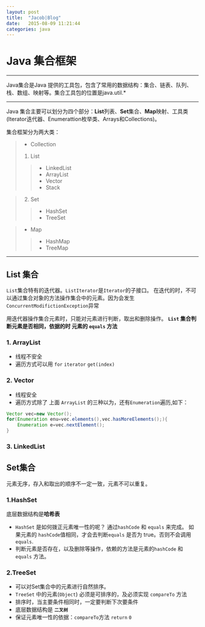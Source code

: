 ```yaml
---
layout: post
title:  "Jacob|Blog"
date:   2015-08-09 11:21:44
categories: java
---
```


# Java 集合框架

------

Java集合是Java 提供的工具包，包含了常用的数据结构：集合、链表、队列、栈、数组、映射等。集合工具包的位置是java.util.*

-------
Java 集合主要可以划分为四个部分：**List**列表、**Set**集合、**Map**映射、工具类(Iterator迭代器、Enumerattion枚举类、Arrays和Collections)。


集合框架分为两大类：

> * Collection
> 1. List
 > > * LinkedList
 > > * ArrayList
 > > * Vector
 > > * Stack
 
> 2. Set
> > * HashSet
> > * TreeSet

> * Map
> > *  HashMap
> > * TreeMap

------
## List 集合
`List`集合特有的迭代器。`ListIterator`是`Iterator`的子接口。
在迭代的时，不可以通过集合对象的方法操作集合中的元素。因为会发生`ConcurrentModifictionException`异常

用迭代器操作集合元素时，只能对元素进行判断，取出和删除操作。
**`List` 集合判断元素是否相同，依据的时 元素的 `equals` 方法**

### 1. ArrayList

- 线程不安全
- 遍历方式可以用 `for` `iterator` `get(index)`

### 2. Vector
- 线程安全
- 遍历方式除了 上面 `ArrayList` 的三种以为，还有`Enumeration`遍历,如下：

``` java
Vector vec=new Vector();
for(Enumeration enu=vec.elements(),vec.hasMoreElements();){
    Enumeration e=vec.nextElement();
}
```

### 3. LinkedList
## Set集合
元素无序，存入和取出的顺序不一定一致，元素不可以重复。
### 1.HashSet
底层数据结构是**哈希表**

- `HashSet` 是如何拨正元素唯一性的呢？
通过`hashCode` 和 `equals` 来完成。
如果元素的 `hashCode`值相同，才会去判断`equals` 是否为 true。否则不会调用 `equals`.
- 判断元素是否存在，以及删除等操作，依赖的方法是元素的`hashCode` 和 `equals` 方法。

### 2.TreeSet
- 可以对Set集合中的元素进行自然排序。
- `TreeSet` 中的元素(`Object`) 必须是可排序的，及必须实现 `compareTo` 方法
- 排序时，当主要条件相同时，一定要判断下次要条件
- 底层数据结构是 **`二叉树`**
- 保证元素唯一性的依据：`compareTo`方法 `return` `0`


